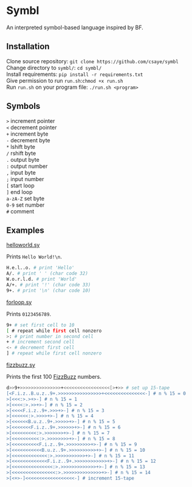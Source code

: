 # Symbl

An interpreted symbol-based language inspired by BF.

## Installation

Clone source repository: `git clone https://github.com/csaye/symbl`<br />
Change directory to `symbl/`: `cd symbl/`<br />
Install requirements: `pip install -r requirements.txt`<br />
Give permission to run `run.sh`:`chmod +x run.sh`<br />
Run `run.sh` on your program file: `./run.sh <program>`

## Symbols

`>` increment pointer<br />
`<` decrement pointer<br />
`+` increment byte<br />
`-` decrement byte<br />
`*` lshift byte<br />
`/` rshift byte<br />
`.` output byte<br />
`:` output number<br />
`,` input byte<br />
`;` input number<br />
`[` start loop<br />
`]` end loop<br />
`a-zA-Z` set byte<br />
`0-9` set number<br />
`#` comment

## Examples

[helloworld.sy](examples/helloworld.sy)

Prints `Hello World!\n`.

```bash
H.e.l..o. # print 'Hello'
A/. # print ' ' (char code 32)
W.o.r.l.d. # print 'World'
A/+. # print '!' (char code 33)
9+. # print '\n' (char code 10)
```

[forloop.sy](examples/forloop.sy)

Prints `0123456789`.

```bash
9+ # set first cell to 10
[ # repeat while first cell nonzero
>: # print number in second cell
+ # increment second cell
<- # decrement first cell
] # repeat while first cell nonzero
```

[fizzbuzz.sy](examples/fizzbuzz.sy)

Prints the first 100 [FizzBuzz](https://en.wikipedia.org/wiki/Fizz_buzz) numbers.

```bash
d>>9+>>>>>>>>>>>>>>>+<<<<<<<<<<<<<<<<<[>+>> # set up 15-tape
[<F.i.z..B.u.z..9+.>>>>>>>>>>>>>>>>+<<<<<<<<<<<<<<<-] # n % 15 = 0
>[<<<:>.>+>-] # n % 15 = 1
>[<<<<:>.>>+>-] # n % 15 = 2
>[<<<<F.i.z..9+.>>>+>-] # n % 15 = 3
>[<<<<<<:>.>>>>+>-] # n % 15 = 4
>[<<<<<<B.u.z..9+.>>>>>+>-] # n % 15 = 5
>[<<<<<<<F.i.z..9+.>>>>>>+>-] # n % 15 = 6
>[<<<<<<<<<:>.>>>>>>>+>-] # n % 15 = 7
>[<<<<<<<<<<:>.>>>>>>>>+>-] # n % 15 = 8
>[<<<<<<<<<<F.i.z..9+.>>>>>>>>>+>-] # n % 15 = 9
>[<<<<<<<<<<<B.u.z..9+.>>>>>>>>>>+>-] # n % 15 = 10
>[<<<<<<<<<<<<<:>.>>>>>>>>>>>+>-] # n % 15 = 11
>[<<<<<<<<<<<<<F.i.z..9+.>>>>>>>>>>>>+>-] # n % 15 = 12
>[<<<<<<<<<<<<<<<:>.>>>>>>>>>>>>>+>-] # n % 15 = 13
>[<<<<<<<<<<<<<<<<:>.>>>>>>>>>>>>>>+>-] # n % 15 = 14
>[<+>-]<<<<<<<<<<<<<<<<<<-] # increment 15-tape
```
